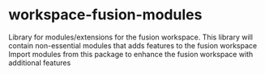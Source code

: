 # workspace-fusion-modules

Library for modules/extensions for the fusion workspace.
This library will contain non-essential modules that adds features to the fusion workspace
Import modules from this package to enhance the fusion workspace with additional features

